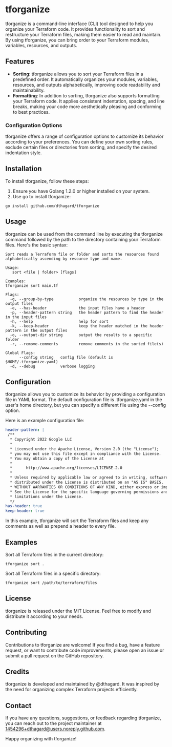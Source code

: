 # tforganize

tforganize is a command-line interface (CLI) tool designed to help you organize your Terraform code. It provides functionality to sort and restructure your Terraform files, making them easier to read and maintain. By using tforganize, you can bring order to your Terraform modules, variables, resources, and outputs.

## Features

- **Sorting**: tforganize allows you to sort your Terraform files in a predefined order. It automatically organizes your modules, variables, resources, and outputs alphabetically, improving code readability and maintainability.
- **Formatting**: In addition to sorting, tforganize also supports formatting your Terraform code. It applies consistent indentation, spacing, and line breaks, making your code more aesthetically pleasing and conforming to best practices.

### Configuration Options

tforganize offers a range of configuration options to customize its behavior according to your preferences. You can define your own sorting rules, exclude certain files or directories from sorting, and specify the desired indentation style.

## Installation

To install tforganize, follow these steps:

1. Ensure you have Golang 1.2.0 or higher installed on your system.
1. Use go to install tforganize:

```shell
go install github.com/dthagard/tforganize
```

## Usage

tforganize can be used from the command line by executing the tforganize command followed by the path to the directory containing your Terraform files. Here's the basic syntax:

```shell
Sort reads a Terraform file or folder and sorts the resources found alphabetically ascending by resource type and name.

Usage:
   sort <file | folder> [flags]

Examples:
tforganize sort main.tf

Flags:
  -g, --group-by-type           organize the resources by type in the output files
  -e, --has-header              the input files have a header
  -p, --header-pattern string   the header pattern to find the header in the input files
  -h, --help                    help for sort
  -k, --keep-header             keep the header matched in the header pattern in the output files
  -o, --output-dir string       output the results to a specific folder
  -r, --remove-comments         remove comments in the sorted file(s)

Global Flags:
      --config string   config file (default is $HOME/.tforganize.yaml)
  -d, --debug           verbose logging
```

## Configuration

tforganize allows you to customize its behavior by providing a configuration file in YAML format. The default configuration file is .tforganize.yaml in the user's home directory, but you can specify a different file using the --config option.

Here is an example configuration file:

```yaml
header-pattern: |
 /**
  * Copyright 2022 Google LLC
  *
  * Licensed under the Apache License, Version 2.0 (the "License");
  * you may not use this file except in compliance with the License.
  * You may obtain a copy of the License at
  *
  *      http://www.apache.org/licenses/LICENSE-2.0
  *
  * Unless required by applicable law or agreed to in writing, software
  * distributed under the License is distributed on an "AS IS" BASIS,
  * WITHOUT WARRANTIES OR CONDITIONS OF ANY KIND, either express or implied.
  * See the License for the specific language governing permissions and
  * limitations under the License.
  */
has-header: true
keep-header: true
```

In this example, tforganize will sort the Terraform files and keep any comments as well as prepend a header to every file.

## Examples

Sort all Terraform files in the current directory:

```shell
tforganize sort .
```

Sort all Terraform files in a specific directory:

```shell
tforganize sort /path/to/terraform/files
```

## License

tforganize is released under the MIT License. Feel free to modify and distribute it according to your needs.

## Contributing

Contributions to tforganize are welcome! If you find a bug, have a feature request, or want to contribute code improvements, please open an issue or submit a pull request on the GitHub repository.

## Credits

tforganize is developed and maintained by @dthagard. It was inspired by the need for organizing complex Terraform projects efficiently.

## Contact

If you have any questions, suggestions, or feedback regarding tforganize, you can reach out to the project maintainer at 1454296+dthagard@users.noreply.github.com.

Happy organizing with tforganize!